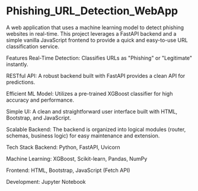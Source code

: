 # Phishing_URL_Detection_WebApp
A web application that uses a machine learning model to detect phishing websites in real-time. This project leverages a FastAPI backend and a simple vanilla JavaScript frontend to provide a quick and easy-to-use URL classification service.

Features
Real-Time Detection: Classifies URLs as "Phishing" or "Legitimate" instantly.

RESTful API: A robust backend built with FastAPI provides a clean API for predictions.

Efficient ML Model: Utilizes a pre-trained XGBoost classifier for high accuracy and performance.

Simple UI: A clean and straightforward user interface built with HTML, Bootstrap, and JavaScript.

Scalable Backend: The backend is organized into logical modules (router, schemas, business logic) for easy maintenance and extension.

Tech Stack
Backend: Python, FastAPI, Uvicorn

Machine Learning: XGBoost, Scikit-learn, Pandas, NumPy

Frontend: HTML, Bootstrap, JavaScript (Fetch API)

Development: Jupyter Notebook

